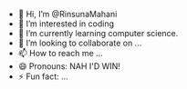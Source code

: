 - 👋 Hi, I’m @RinsunaMahani
- 👀 I’m interested in coding
- 🌱 I’m currently learning computer science.
- 💞️ I’m looking to collaborate on ...
- 📫 How to reach me ...
- 😄 Pronouns: NAH I'D WIN!
- ⚡ Fun fact: ...

<!---
RinsunaMahani/RinsunaMahani is a ✨ special ✨ repository because its `README.md` (this file) appears on your GitHub profile.
You can click the Preview link to take a look at your changes.
--->
